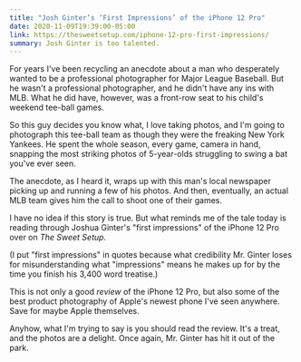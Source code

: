 ```yaml
---
title: "Josh Ginter’s ‘First Impressions’ of the iPhone 12 Pro"
date: 2020-11-09T19:39:00-05:00
link: https://thesweetsetup.com/iphone-12-pro-first-impressions/
summary: Josh Ginter is too talented.
---
```


For years I've been recycling an anecdote about a man who desperately wanted to be a professional photographer for Major League Baseball. But he wasn't a professional photographer, and he didn't have any ins with MLB. What he did have, however, was a front-row seat to his child's weekend tee-ball games. 

So this guy decides you know what, I love taking photos, and I'm going to photograph this tee-ball team as though they were the freaking New York Yankees. He spent the whole season, every game, camera in hand, snapping the most striking photos of 5-year-olds struggling to swing a bat you've ever seen. 

The anecdote, as I heard it, wraps up with this man's local newspaper picking up and running a few of his photos. And then, eventually, an actual MLB team gives him the call to shoot one of their games. 

I have no idea if this story is true. But what reminds me of the tale today is reading through Joshua Ginter's "first impressions" of the iPhone 12 Pro over on *The Sweet Setup*. 

(I put "first impressions" in quotes because what credibility Mr. Ginter loses for misunderstanding what "impressions" means he makes up for by the time you finish his 3,400 word treatise.)

This is not only a good *review* of the iPhone 12 Pro, but also some of the best product photography of Apple's newest phone I've seen anywhere. Save for maybe Apple themselves.

Anyhow, what I'm trying to say is you should read the review. It's a treat, and the photos are a delight. Once again, Mr. Ginter has hit it out of the park. 

